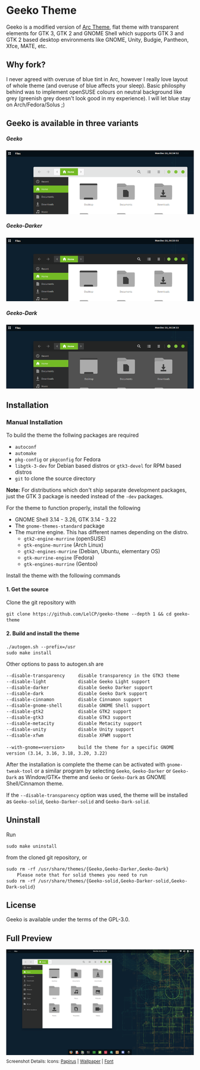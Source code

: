 # Geeko Theme

Geeko is a modified version of [Arc Theme](https://github.com/horst3180/Arc-theme), flat theme with transparent elements for GTK 3, GTK 2 and GNOME Shell which supports GTK 3 and GTK 2 based desktop environments like GNOME, Unity, Budgie, Pantheon, Xfce, MATE, etc.

## Why fork?

I never agreed with overuse of blue tint in Arc, however I really love layout of whole theme (and overuse of blue affects your sleep). Basic philosphy behind was to implement openSUSE colours on neutral background like grey (greenish grey doesn't look good in my experience). I will let blue stay on Arch/Fedora/Solus ;)

## Geeko is available in three variants 

##### Geeko

![A screenshot of the Geeko theme](/additions/screenshots/light.png)

##### Geeko-Darker

![A screenshot of the Geeko-Darker theme](/additions/screenshots/darker.png)

##### Geeko-Dark

![A screenshot of the Geeko-Dark theme](/additions/screenshots/dark.png)

## Installation

### Manual Installation

To build the theme the follwing packages are required 
* `autoconf`
* `automake`
* `pkg-config` or `pkgconfig` for Fedora
* `libgtk-3-dev` for Debian based distros or `gtk3-devel` for RPM based distros
* `git` to clone the source directory

**Note:** For distributions which don't ship separate development packages, just the GTK 3 package is needed instead of the `-dev` packages.

For the theme to function properly, install the following
* GNOME Shell 3.14 - 3.26, GTK 3.14 - 3.22
* The `gnome-themes-standard` package
* The murrine engine. This has different names depending on the distro.
  * `gtk2-engine-murrine` (openSUSE)
  * `gtk-engine-murrine` (Arch Linux)
  * `gtk2-engines-murrine` (Debian, Ubuntu, elementary OS)
  * `gtk-murrine-engine` (Fedora)
  * `gtk-engines-murrine` (Gentoo)

Install the theme with the following commands

#### 1. Get the source

Clone the git repository with

    git clone https://github.com/LelCP/geeko-theme --depth 1 && cd geeko-theme

#### 2. Build and install the theme

    ./autogen.sh --prefix=/usr
    sudo make install

Other options to pass to autogen.sh are

    --disable-transparency     disable transparency in the GTK3 theme
    --disable-light            disable Geeko Light support
    --disable-darker           disable Geeko Darker support
    --disable-dark             disable Geeko Dark support
    --disable-cinnamon         disable Cinnamon support
    --disable-gnome-shell      disable GNOME Shell support
    --disable-gtk2             disable GTK2 support
    --disable-gtk3             disable GTK3 support
    --disable-metacity         disable Metacity support
    --disable-unity            disable Unity support
    --disable-xfwm             disable XFWM support

    --with-gnome=<version>     build the theme for a specific GNOME version (3.14, 3.16, 3.18, 3.20, 3.22)

After the installation is complete the theme can be activated with `gnome-tweak-tool` or a similar program by selecting `Geeko`, `Geeko-Darker` or `Geeko-Dark` as Window/GTK+ theme and `Geeko` or `Geeko-Dark` as GNOME Shell/Cinnamon theme.

If the `--disable-transparency` option was used, the theme will be installed as `Geeko-solid`, `Geeko-Darker-solid` and `Geeko-Dark-solid`.

## Uninstall

Run

    sudo make uninstall

from the cloned git repository, or

    sudo rm -rf /usr/share/themes/{Geeko,Geeko-Darker,Geeko-Dark}
        Please note that for solid themes you need to run
    sudo rm -rf /usr/share/themes/{Geeko-solid,Geeko-Darker-solid,Geeko-Dark-solid}

## License
Geeko is available under the terms of the GPL-3.0.

## Full Preview
![A full screenshot of the Geeko theme](/additions/screenshots/main.png)
<sub>Screenshot Details: Icons: [Papirus](https://github.com/PapirusDevelopmentTeam/papirus-icon-theme) | [Wallpaper](https://github.com/openSUSE/branding/tree/tumbleweed/raw-theme-drop) | [Font](https://github.com/adobe-fonts/source-sans-pro) </sub>
